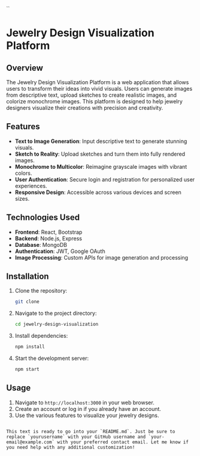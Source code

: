 
``
# Jewelry Design Visualization Platform

## Overview

The Jewelry Design Visualization Platform is a web application that allows users to transform their ideas into vivid visuals. Users can generate images from descriptive text, upload sketches to create realistic images, and colorize monochrome images. This platform is designed to help jewelry designers visualize their creations with precision and creativity.

## Features

- **Text to Image Generation**: Input descriptive text to generate stunning visuals.
- **Sketch to Reality**: Upload sketches and turn them into fully rendered images.
- **Monochrome to Multicolor**: Reimagine grayscale images with vibrant colors.
- **User Authentication**: Secure login and registration for personalized user experiences.
- **Responsive Design**: Accessible across various devices and screen sizes.

## Technologies Used

- **Frontend**: React, Bootstrap
- **Backend**: Node.js, Express
- **Database**: MongoDB
- **Authentication**: JWT, Google OAuth
- **Image Processing**: Custom APIs for image generation and processing

## Installation

1. Clone the repository:
   ```bash
   git clone 
   ```

2. Navigate to the project directory:
   ```bash
   cd jewelry-design-visualization
   ```

3. Install dependencies:
   ```bash
   npm install
   ```

4. Start the development server:
   ```bash
   npm start
   ```

## Usage

1. Navigate to `http://localhost:3000` in your web browser.
2. Create an account or log in if you already have an account.
3. Use the various features to visualize your jewelry designs.

```

This text is ready to go into your `README.md`. Just be sure to replace `yourusername` with your GitHub username and `your-email@example.com` with your preferred contact email. Let me know if you need help with any additional customization!
